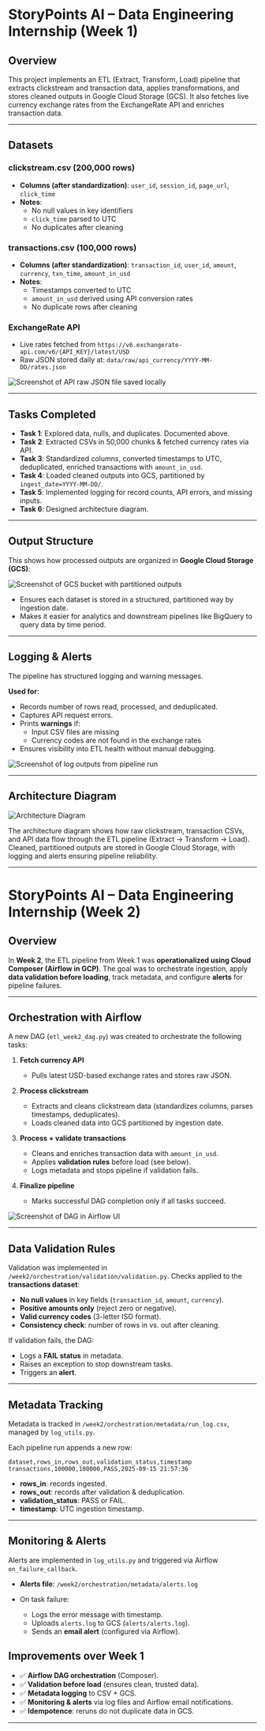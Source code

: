# StoryPoints AI – Data Engineering Internship (Week 1)

## Overview
This project implements an ETL (Extract, Transform, Load) pipeline that extracts clickstream and transaction data, applies transformations, and stores cleaned outputs in Google Cloud Storage (GCS). It also fetches live currency exchange rates from the ExchangeRate API and enriches transaction data.

---

## Datasets
### clickstream.csv (200,000 rows)
- **Columns (after standardization)**: `user_id`, `session_id`, `page_url`, `click_time`  
- **Notes**:  
  - No null values in key identifiers  
  - `click_time` parsed to UTC  
  - No duplicates after cleaning  

### transactions.csv (100,000 rows)
- **Columns (after standardization)**: `transaction_id`, `user_id`, `amount`, `currency`, `txn_time`, `amount_in_usd`  
- **Notes**:  
  - Timestamps converted to UTC  
  - `amount_in_usd` derived using API conversion rates  
  - No duplicate rows after cleaning  

### ExchangeRate API
- Live rates fetched from `https://v6.exchangerate-api.com/v6/{API_KEY}/latest/USD`  
- Raw JSON stored daily at: `data/raw/api_currency/YYYY-MM-DD/rates.json`

![Screenshot of API raw JSON file saved locally](images/API_raw_JSON_file.png)

---

## Tasks Completed
- **Task 1**: Explored data, nulls, and duplicates. Documented above.  
- **Task 2**: Extracted CSVs in 50,000 chunks & fetched currency rates via API.  
- **Task 3**: Standardized columns, converted timestamps to UTC, deduplicated, enriched transactions with `amount_in_usd`.  
- **Task 4**: Loaded cleaned outputs into GCS, partitioned by `ingest_date=YYYY-MM-DD/`.  
- **Task 5**: Implemented logging for record counts, API errors, and missing inputs.  
- **Task 6**: Designed architecture diagram.  

---

## Output Structure
This shows how processed outputs are organized in **Google Cloud Storage (GCS)**:

![Screenshot of GCS bucket with partitioned outputs](images/GCS_bucket.png)

- Ensures each dataset is stored in a structured, partitioned way by ingestion date.  
- Makes it easier for analytics and downstream pipelines like BigQuery to query data by time period.    

---

## Logging & Alerts

The pipeline has structured logging and warning messages.  

**Used for**:  
- Records number of rows read, processed, and deduplicated.  
- Captures API request errors.  
- Prints **warnings** if:  
  - Input CSV files are missing  
  - Currency codes are not found in the exchange rates  
- Ensures visibility into ETL health without manual debugging.  

![Screenshot of log outputs from pipeline run](images/pipeline_logs.png)

---

## Architecture Diagram

![Architecture Diagram](images/architecture_diagram.png)

The architecture diagram shows how raw clickstream, transaction CSVs, and API data flow through the ETL pipeline (Extract -> Transform -> Load). Cleaned, partitioned outputs are stored in Google Cloud Storage, with logging and alerts ensuring pipeline reliability.

---

# StoryPoints AI – Data Engineering Internship (Week 2)

## Overview

In **Week 2**, the ETL pipeline from Week 1 was **operationalized using Cloud Composer (Airflow in GCP)**.
The goal was to orchestrate ingestion, apply **data validation before loading**, track metadata, and configure **alerts** for pipeline failures.

---

## Orchestration with Airflow

A new DAG (`etl_week2_dag.py`) was created to orchestrate the following tasks:

1. **Fetch currency API**

   * Pulls latest USD-based exchange rates and stores raw JSON.

2. **Process clickstream**

   * Extracts and cleans clickstream data (standardizes columns, parses timestamps, deduplicates).
   * Loads cleaned data into GCS partitioned by ingestion date.

3. **Process + validate transactions**

   * Cleans and enriches transaction data with `amount_in_usd`.
   * Applies **validation rules** before load (see below).
   * Logs metadata and stops pipeline if validation fails.

4. **Finalize pipeline**

   * Marks successful DAG completion only if all tasks succeed.

![Screenshot of DAG in Airflow UI](images/airflow_dag.png)

---

## Data Validation Rules

Validation was implemented in `/week2/orchestration/validation/validation.py`.
Checks applied to the **transactions dataset**:

* **No null values** in key fields (`transaction_id`, `amount`, `currency`).
* **Positive amounts only** (reject zero or negative).
* **Valid currency codes** (3-letter ISO format).
* **Consistency check**: number of rows in vs. out after cleaning.

If validation fails, the DAG:

* Logs a **FAIL status** in metadata.
* Raises an exception to stop downstream tasks.
* Triggers an **alert**.

---

## Metadata Tracking

Metadata is tracked in `/week2/orchestration/metadata/run_log.csv`, managed by `log_utils.py`.

Each pipeline run appends a new row:

```csv
dataset,rows_in,rows_out,validation_status,timestamp
transactions,100000,100000,PASS,2025-09-15 21:57:36
```

* **rows\_in**: records ingested.
* **rows\_out**: records after validation & deduplication.
* **validation\_status**: PASS or FAIL.
* **timestamp**: UTC ingestion timestamp.

---

## Monitoring & Alerts

Alerts are implemented in `log_utils.py` and triggered via Airflow `on_failure_callback`.

* **Alerts file**: `/week2/orchestration/metadata/alerts.log`
* On task failure:

  * Logs the error message with timestamp.
  * Uploads `alerts.log` to GCS (`alerts/alerts.log`).
  * Sends an **email alert** (configured via Airflow).

## Improvements over Week 1

* ✅ **Airflow DAG orchestration** (Composer).
* ✅ **Validation before load** (ensures clean, trusted data).
* ✅ **Metadata logging** to CSV + GCS.
* ✅ **Monitoring & alerts** via log files and Airflow email notifications.
* ✅ **Idempotence**: reruns do not duplicate data in GCS.

---